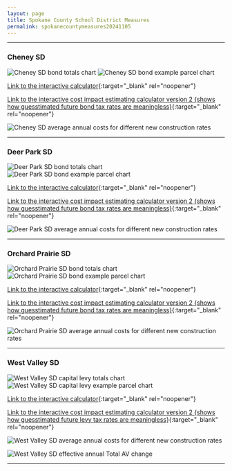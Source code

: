 ```yaml
---
layout: page
title: Spokane County School District Measures
permalink: spokanecountymeasures20241105
---
```


___

### Cheney SD

![Cheney SD bond totals chart](pagesManual/LeviesReport/20241105/Cheney.png "Cheney SD bond totals chart")
![Cheney SD bond example parcel chart](pagesManual/LeviesReport/20241105/CheneyParcel.png "Cheney SD bond example parcel chart")

[Link to the interactive calculator](calculator_cheney_20241105_enhanced){:target="_blank" rel="noopener"}

[Link to the interactive cost impact estimating calculator version 2 {shows how guesstimated future bond tax rates are meaningless}](table_cheney_bond_20241105){:target="_blank" rel="noopener"}

![Cheney SD average annual costs for different new construction rates](pagesManual/LeviesReport/20241105/CheneyNewConstruction.png "Cheney SD new construction chart")

___

### Deer Park SD

![Deer Park SD bond totals chart](pagesManual/LeviesReport/20241105/DeerPark.png "Deer Park SD bond totals chart")
![Deer Park SD bond example parcel chart](pagesManual/LeviesReport/20241105/DeerParkParcel.png "Deer Park SD bond example parcel chart")

[Link to the interactive calculator](calculator_deer_park_20241105_enhanced){:target="_blank" rel="noopener"}

[Link to the interactive cost impact estimating calculator version 2 {shows how guesstimated future bond tax rates are meaningless}](table_deer_park_bond_20241105){:target="_blank" rel="noopener"}

![Deer Park SD average annual costs for different new construction rates](pagesManual/LeviesReport/20241105/DeerParkNewConstruction.png "Deer Park SD new construction chart")

___

### Orchard Prairie SD

![Orchard Prairie SD bond totals chart](pagesManual/LeviesReport/20241105/OrchardPrairie.png "Orchard Prairie SD bond totals chart")
![Orchard Prairie SD bond example parcel chart](pagesManual/LeviesReport/20241105/OrchardPrairieParcel.png "Orchard Prairie SD bond example parcel chart")

[Link to the interactive calculator](calculator_orchard_prairie_20241105_enhanced){:target="_blank" rel="noopener"}

[Link to the interactive cost impact estimating calculator version 2 {shows how guesstimated future bond tax rates are meaningless}](table_orchard_prairie_bond_20241105){:target="_blank" rel="noopener"}

![Orchard Prairie SD average annual costs for different new construction rates](pagesManual/LeviesReport/20241105/OrchardPrairieNewConstruction.png "Orchard Prairie SD new construction chart")

___

### West Valley SD

![West Valley SD capital levy totals chart](pagesManual/LeviesReport/20241105/WestValleyCapital.png "West Valley SD capital levy totals chart")
![West Valley SD capital levy example parcel chart](pagesManual/LeviesReport/20241105/WestValleyCapitalParcel.png "West Valley SD capital  example parcel chart")

[Link to the interactive calculator](calculator_west_valley_capital_20241105_enhanced){:target="_blank" rel="noopener"}

[Link to the interactive cost impact estimating calculator version 2 {shows how guesstimated future levy tax rates are meaningless}](table_west_valley_capital_levy_20241105){:target="_blank" rel="noopener"}

![West Valley SD average annual costs for different new construction rates](pagesManual/LeviesReport/20241105/WestValleyCapitalLevyNewConstruction.png "West Valley SD new construction chart")

![West Valley SD effective annual Total AV change](pagesManual/LeviesReport/20241105/WestValleySDCapitalEffNewConstructionRate.png "West Valley SD new construction rate table")

___

